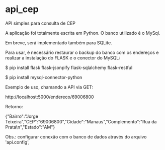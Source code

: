 # api_cep
API simples para consulta de CEP

A aplicação foi totalmente escrita em Python. O banco utilizado é o MySql.

Em breve, será implementado também para SQLite.

Para usar, é necessário restaurar o backup do banco com os endereços e realizar a instalação do FLASK e o conector do MySQL:

$ pip install flask flask-jsonpify flask-sqlalchemy flask-restful

$ pip install mysql-connector-python

Exemplo de uso, chamando a API via GET:

http://localhost:5000/endereco/69006800

Retorno:

{"Bairro":"Jorge Teixeira","CEP":"69006800","Cidade":"Manaus","Complemento":"Rua da Prata\n","Estado":"AM"}


Obs.: configurar conexão com o banco de dados através do arquivo 'api.config',
